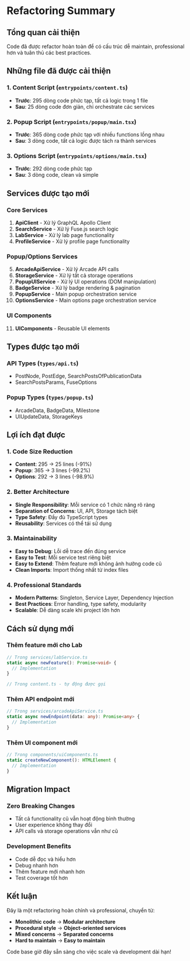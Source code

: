 # Refactoring Summary

## Tổng quan cải thiện

Code đã được refactor hoàn toàn để có cấu trúc dễ maintain, professional hơn và tuân thủ các best practices.

## Những file đã được cải thiện

### 1. Content Script (`entrypoints/content.ts`)
- **Trước**: 295 dòng code phức tạp, tất cả logic trong 1 file
- **Sau**: 25 dòng code đơn giản, chỉ orchestrate các services

### 2. Popup Script (`entrypoints/popup/main.tsx`) 
- **Trước**: 365 dòng code phức tạp với nhiều functions lồng nhau
- **Sau**: 3 dòng code, tất cả logic được tách ra thành services

### 3. Options Script (`entrypoints/options/main.tsx`)
- **Trước**: 292 dòng code phức tạp
- **Sau**: 3 dòng code, clean và simple

## Services được tạo mới

### Core Services
1. **ApiClient** - Xử lý GraphQL Apollo Client
2. **SearchService** - Xử lý Fuse.js search logic  
3. **LabService** - Xử lý lab page functionality
4. **ProfileService** - Xử lý profile page functionality

### Popup/Options Services  
5. **ArcadeApiService** - Xử lý Arcade API calls
6. **StorageService** - Xử lý tất cả storage operations
7. **PopupUIService** - Xử lý UI operations (DOM manipulation)
8. **BadgeService** - Xử lý badge rendering & pagination
9. **PopupService** - Main popup orchestration service
10. **OptionsService** - Main options page orchestration service

### UI Components
11. **UIComponents** - Reusable UI elements

## Types được tạo mới

### API Types (`types/api.ts`)
- PostNode, PostEdge, SearchPostsOfPublicationData
- SearchPostsParams, FuseOptions

### Popup Types (`types/popup.ts`) 
- ArcadeData, BadgeData, Milestone
- UIUpdateData, StorageKeys

## Lợi ích đạt được

### 1. Code Size Reduction
- **Content**: 295 → 25 lines (-91%)
- **Popup**: 365 → 3 lines (-99.2%)  
- **Options**: 292 → 3 lines (-98.9%)

### 2. Better Architecture
- **Single Responsibility**: Mỗi service có 1 chức năng rõ ràng
- **Separation of Concerns**: UI, API, Storage tách biệt
- **Type Safety**: Đầy đủ TypeScript types
- **Reusability**: Services có thể tái sử dụng

### 3. Maintainability
- **Easy to Debug**: Lỗi dễ trace đến đúng service
- **Easy to Test**: Mỗi service test riêng biệt  
- **Easy to Extend**: Thêm feature mới không ảnh hưởng code cũ
- **Clean Imports**: Import thống nhất từ index files

### 4. Professional Standards
- **Modern Patterns**: Singleton, Service Layer, Dependency Injection
- **Best Practices**: Error handling, type safety, modularity
- **Scalable**: Dễ dàng scale khi project lớn hơn

## Cách sử dụng mới

### Thêm feature mới cho Lab
```typescript
// Trong services/labService.ts
static async newFeature(): Promise<void> {
  // Implementation
}

// Trong content.ts - tự động được gọi
```

### Thêm API endpoint mới
```typescript
// Trong services/arcadeApiService.ts  
static async newEndpoint(data: any): Promise<any> {
  // Implementation
}
```

### Thêm UI component mới
```typescript
// Trong components/uiComponents.ts
static createNewComponent(): HTMLElement {
  // Implementation  
}
```

## Migration Impact

### Zero Breaking Changes
- Tất cả functionality cũ vẫn hoạt động bình thường
- User experience không thay đổi
- API calls và storage operations vẫn như cũ

### Development Benefits
- Code dễ đọc và hiểu hơn
- Debug nhanh hơn
- Thêm feature mới nhanh hơn
- Test coverage tốt hơn

## Kết luận

Đây là một refactoring hoàn chỉnh và professional, chuyển từ:
- **Monolithic code** → **Modular architecture**
- **Procedural style** → **Object-oriented services** 
- **Mixed concerns** → **Separated concerns**
- **Hard to maintain** → **Easy to maintain**

Code base giờ đây sẵn sàng cho việc scale và development dài hạn!
